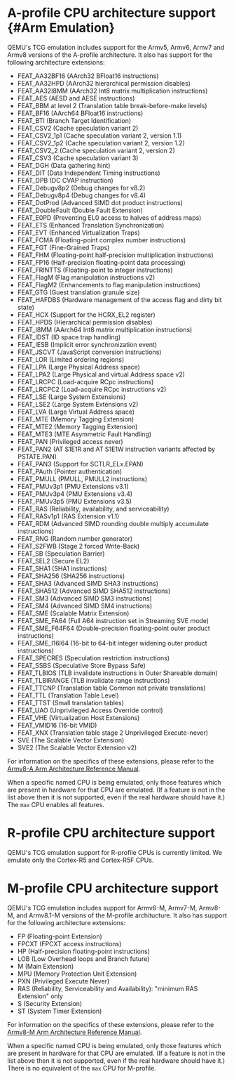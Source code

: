 # A-profile CPU architecture support {#Arm Emulation}

QEMU\'s TCG emulation includes support for the Armv5, Armv6, Armv7 and
Armv8 versions of the A-profile architecture. It also has support for
the following architecture extensions:

-   FEAT_AA32BF16 (AArch32 BFloat16 instructions)
-   FEAT_AA32HPD (AArch32 hierarchical permission disables)
-   FEAT_AA32I8MM (AArch32 Int8 matrix multiplication instructions)
-   FEAT_AES (AESD and AESE instructions)
-   FEAT_BBM at level 2 (Translation table break-before-make levels)
-   FEAT_BF16 (AArch64 BFloat16 instructions)
-   FEAT_BTI (Branch Target Identification)
-   FEAT_CSV2 (Cache speculation variant 2)
-   FEAT_CSV2_1p1 (Cache speculation variant 2, version 1.1)
-   FEAT_CSV2_1p2 (Cache speculation variant 2, version 1.2)
-   FEAT_CSV2_2 (Cache speculation variant 2, version 2)
-   FEAT_CSV3 (Cache speculation variant 3)
-   FEAT_DGH (Data gathering hint)
-   FEAT_DIT (Data Independent Timing instructions)
-   FEAT_DPB (DC CVAP instruction)
-   FEAT_Debugv8p2 (Debug changes for v8.2)
-   FEAT_Debugv8p4 (Debug changes for v8.4)
-   FEAT_DotProd (Advanced SIMD dot product instructions)
-   FEAT_DoubleFault (Double Fault Extension)
-   FEAT_E0PD (Preventing EL0 access to halves of address maps)
-   FEAT_ETS (Enhanced Translation Synchronization)
-   FEAT_EVT (Enhanced Virtualization Traps)
-   FEAT_FCMA (Floating-point complex number instructions)
-   FEAT_FGT (Fine-Grained Traps)
-   FEAT_FHM (Floating-point half-precision multiplication instructions)
-   FEAT_FP16 (Half-precision floating-point data processing)
-   FEAT_FRINTTS (Floating-point to integer instructions)
-   FEAT_FlagM (Flag manipulation instructions v2)
-   FEAT_FlagM2 (Enhancements to flag manipulation instructions)
-   FEAT_GTG (Guest translation granule size)
-   FEAT_HAFDBS (Hardware management of the access flag and dirty bit
    state)
-   FEAT_HCX (Support for the HCRX_EL2 register)
-   FEAT_HPDS (Hierarchical permission disables)
-   FEAT_I8MM (AArch64 Int8 matrix multiplication instructions)
-   FEAT_IDST (ID space trap handling)
-   FEAT_IESB (Implicit error synchronization event)
-   FEAT_JSCVT (JavaScript conversion instructions)
-   FEAT_LOR (Limited ordering regions)
-   FEAT_LPA (Large Physical Address space)
-   FEAT_LPA2 (Large Physical and virtual Address space v2)
-   FEAT_LRCPC (Load-acquire RCpc instructions)
-   FEAT_LRCPC2 (Load-acquire RCpc instructions v2)
-   FEAT_LSE (Large System Extensions)
-   FEAT_LSE2 (Large System Extensions v2)
-   FEAT_LVA (Large Virtual Address space)
-   FEAT_MTE (Memory Tagging Extension)
-   FEAT_MTE2 (Memory Tagging Extension)
-   FEAT_MTE3 (MTE Asymmetric Fault Handling)
-   FEAT_PAN (Privileged access never)
-   FEAT_PAN2 (AT S1E1R and AT S1E1W instruction variants affected by
    PSTATE.PAN)
-   FEAT_PAN3 (Support for SCTLR_ELx.EPAN)
-   FEAT_PAuth (Pointer authentication)
-   FEAT_PMULL (PMULL, PMULL2 instructions)
-   FEAT_PMUv3p1 (PMU Extensions v3.1)
-   FEAT_PMUv3p4 (PMU Extensions v3.4)
-   FEAT_PMUv3p5 (PMU Extensions v3.5)
-   FEAT_RAS (Reliability, availability, and serviceability)
-   FEAT_RASv1p1 (RAS Extension v1.1)
-   FEAT_RDM (Advanced SIMD rounding double multiply accumulate
    instructions)
-   FEAT_RNG (Random number generator)
-   FEAT_S2FWB (Stage 2 forced Write-Back)
-   FEAT_SB (Speculation Barrier)
-   FEAT_SEL2 (Secure EL2)
-   FEAT_SHA1 (SHA1 instructions)
-   FEAT_SHA256 (SHA256 instructions)
-   FEAT_SHA3 (Advanced SIMD SHA3 instructions)
-   FEAT_SHA512 (Advanced SIMD SHA512 instructions)
-   FEAT_SM3 (Advanced SIMD SM3 instructions)
-   FEAT_SM4 (Advanced SIMD SM4 instructions)
-   FEAT_SME (Scalable Matrix Extension)
-   FEAT_SME_FA64 (Full A64 instruction set in Streaming SVE mode)
-   FEAT_SME_F64F64 (Double-precision floating-point outer product
    instructions)
-   FEAT_SME_I16I64 (16-bit to 64-bit integer widening outer product
    instructions)
-   FEAT_SPECRES (Speculation restriction instructions)
-   FEAT_SSBS (Speculative Store Bypass Safe)
-   FEAT_TLBIOS (TLB invalidate instructions in Outer Shareable domain)
-   FEAT_TLBIRANGE (TLB invalidate range instructions)
-   FEAT_TTCNP (Translation table Common not private translations)
-   FEAT_TTL (Translation Table Level)
-   FEAT_TTST (Small translation tables)
-   FEAT_UAO (Unprivileged Access Override control)
-   FEAT_VHE (Virtualization Host Extensions)
-   FEAT_VMID16 (16-bit VMID)
-   FEAT_XNX (Translation table stage 2 Unprivileged Execute-never)
-   SVE (The Scalable Vector Extension)
-   SVE2 (The Scalable Vector Extension v2)

For information on the specifics of these extensions, please refer to
the [Armv8-A Arm Architecture Reference
Manual](https://developer.arm.com/documentation/ddi0487/latest).

When a specific named CPU is being emulated, only those features which
are present in hardware for that CPU are emulated. (If a feature is not
in the list above then it is not supported, even if the real hardware
should have it.) The `max` CPU enables all features.

# R-profile CPU architecture support

QEMU\'s TCG emulation support for R-profile CPUs is currently limited.
We emulate only the Cortex-R5 and Cortex-R5F CPUs.

# M-profile CPU architecture support

QEMU\'s TCG emulation includes support for Armv6-M, Armv7-M, Armv8-M,
and Armv8.1-M versions of the M-profile architucture. It also has
support for the following architecture extensions:

-   FP (Floating-point Extension)
-   FPCXT (FPCXT access instructions)
-   HP (Half-precision floating-point instructions)
-   LOB (Low Overhead loops and Branch future)
-   M (Main Extension)
-   MPU (Memory Protection Unit Extension)
-   PXN (Privileged Execute Never)
-   RAS (Reliability, Serviceability and Availability): \"minimum RAS
    Extension\" only
-   S (Security Extension)
-   ST (System Timer Extension)

For information on the specifics of these extensions, please refer to
the [Armv8-M Arm Architecture Reference
Manual](https://developer.arm.com/documentation/ddi0553/latest).

When a specific named CPU is being emulated, only those features which
are present in hardware for that CPU are emulated. (If a feature is not
in the list above then it is not supported, even if the real hardware
should have it.) There is no equivalent of the `max` CPU for M-profile.
